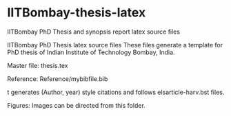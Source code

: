 # IITBombay-thesis-latex
IITBombay PhD Thesis and synopsis report latex source files

IITBombay PhD Thesis latex source files 
These files generate a template for PhD thesis of Indian Institute of Technology Bombay, India. 

Master file: thesis.tex 

Reference: Reference/mybibfile.bib 

t generates (Author, year) style citations and follows elsarticle-harv.bst files. 

Figures: Images can be directed from this folder.
